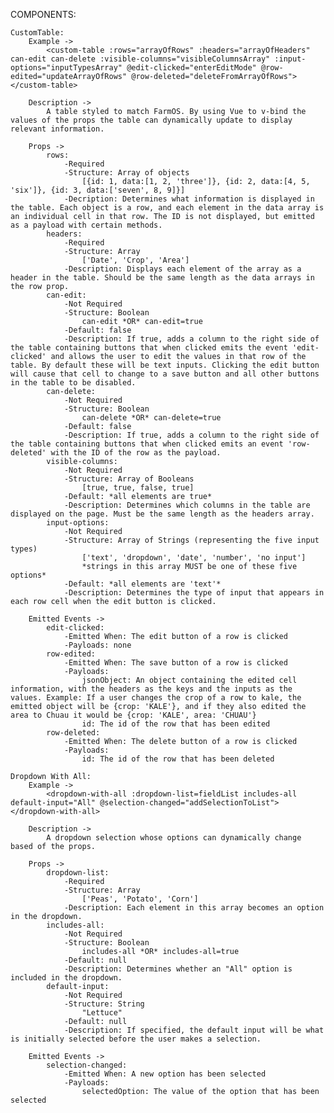 COMPONENTS:

    CustomTable:
        Example ->
            <custom-table :rows="arrayOfRows" :headers="arrayOfHeaders" can-edit can-delete :visible-columns="visibleColumnsArray" :input-options="inputTypesArray" @edit-clicked="enterEditMode" @row-edited="updateArrayOfRows" @row-deleted="deleteFromArrayOfRows"></custom-table>

        Description ->
            A table styled to match FarmOS. By using Vue to v-bind the values of the props the table can dynamically update to display relevant information.

        Props ->
            rows:
                -Required
                -Structure: Array of objects 
                    [{id: 1, data:[1, 2, 'three']}, {id: 2, data:[4, 5, 'six']}, {id: 3, data:['seven', 8, 9]}]
                -Decription: Determines what information is displayed in the table. Each object is a row, and each element in the data array is an individual cell in that row. The ID is not displayed, but emitted as a payload with certain methods.
            headers:
                -Required
                -Structure: Array
                    ['Date', 'Crop', 'Area']
                -Description: Displays each element of the array as a header in the table. Should be the same length as the data arrays in the row prop.
            can-edit:
                -Not Required
                -Structure: Boolean
                    can-edit *OR* can-edit=true
                -Default: false
                -Description: If true, adds a column to the right side of the table containing buttons that when clicked emits the event 'edit-clicked' and allows the user to edit the values in that row of the table. By default these will be text inputs. Clicking the edit button will cause that cell to change to a save button and all other buttons in the table to be disabled.
            can-delete:
                -Not Required
                -Structure: Boolean
                    can-delete *OR* can-delete=true
                -Default: false
                -Description: If true, adds a column to the right side of the table containing buttons that when clicked emits an event 'row-deleted' with the ID of the row as the payload.
            visible-columns:
                -Not Required
                -Structure: Array of Booleans
                    [true, true, false, true]
                -Default: *all elements are true*
                -Description: Determines which columns in the table are displayed on the page. Must be the same length as the headers array.
            input-options:
                -Not Required
                -Structure: Array of Strings (representing the five input types)
                    ['text', 'dropdown', 'date', 'number', 'no input']
                    *strings in this array MUST be one of these five options*
                -Default: *all elements are 'text'*
                -Description: Determines the type of input that appears in each row cell when the edit button is clicked.

        Emitted Events ->
            edit-clicked:
                -Emitted When: The edit button of a row is clicked
                -Payloads: none
            row-edited:
                -Emitted When: The save button of a row is clicked
                -Payloads:
                    jsonObject: An object containing the edited cell information, with the headers as the keys and the inputs as the values. Example: If a user changes the crop of a row to kale, the emitted object will be {crop: 'KALE'}, and if they also edited the area to Chuau it would be {crop: 'KALE', area: 'CHUAU'}
                    id: The id of the row that has been edited
            row-deleted:
                -Emitted When: The delete button of a row is clicked
                -Payloads:
                    id: The id of the row that has been deleted

    Dropdown With All:
        Example ->
            <dropdown-with-all :dropdown-list=fieldList includes-all default-input="All" @selection-changed="addSelectionToList"></dropdown-with-all>

        Description -> 
            A dropdown selection whose options can dynamically change based of the props.

        Props ->
            dropdown-list:
                -Required
                -Structure: Array
                    ['Peas', 'Potato', 'Corn']
                -Description: Each element in this array becomes an option in the dropdown.
            includes-all:
                -Not Required
                -Structure: Boolean
                    includes-all *OR* includes-all=true
                -Default: null
                -Description: Determines whether an "All" option is included in the dropdown.
            default-input:
                -Not Required  
                -Structure: String
                    "Lettuce"
                -Default: null
                -Description: If specified, the default input will be what is initially selected before the user makes a selection.

        Emitted Events ->
            selection-changed:
                -Emitted When: A new option has been selected
                -Payloads:
                    selectedOption: The value of the option that has been selected
